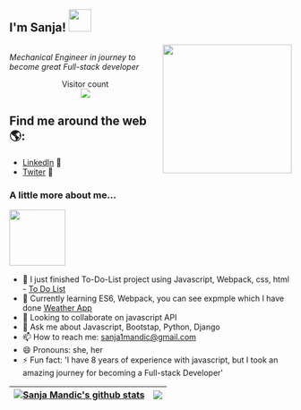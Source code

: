 <div style = 'display: flex; align-items: center'><h2>I'm Sanja! <img src="https://c.tenor.com/xBymNb6cXyoAAAAi/kondochan-wave.gif" width="40"></h2></div>

<img align='right' src="https://i.pinimg.com/originals/7f/40/af/7f40afc019acbd8617c0da88b4a1aa24.png" width="230">
<p><em>Mechanical Engineer in journey to become great Full-stack developer</em></p>

<p align="center"> 
  Visitor count<br>
  <img style ='filter: contrast(160%);' src="https://profile-counter.glitch.me/Sanja969/count.svg" />
</p>

## Find me around the web 🌎: 

- <a href="https://www.linkedin.com/in/monicampowell/">LinkedIn</a> 💼
- <a href="https://twitter.com/SanjaMandic42">Twiter</a> 🚀

### <p>A little more about me...</p><img src="https://cdn.dribbble.com/users/285475/screenshots/2640600/apple_dribbble.gif" width="100">
  - 🔭 I just finished To-Do-List project using Javascript, Webpack, css, html - <a href ='https://sanja969.github.io/To-Do-List/'>To Do List</a>
  - 🌱 Currently learning ES6, Webpack, you can see expmple which I have done <a href ='https://sanja969.github.io/Weather-app/'>Weather App</a>
  - 👯 Looking to collaborate on javascript API
  - 💬 Ask me about Javascript, Bootstap, Python, Django
  - 📫 How to reach me: sanja1mandic@gmail.com
  - 😄 Pronouns: she, her
  - ⚡ Fun fact: 'I have 8 years of experience with javascript, but I took an amazing journey for becoming a Full-stack Developer'


<!--END_SECTION:waka-->
<!-- [![Anurag's GitHub stats](https://github-readme-stats.vercel.app/api?username=Sanja969)](https://github.com/anuraghazra/github-readme-stats) -->

| <a href="https://github.com/anuraghazra/github-readme-stats"><img align="center" src="https://github-readme-stats.vercel.app/api?username=Sanja969&show_icons=true&include_all_commits=true&theme=buefy&hide_border=true" alt="Sanja Mandic's github stats" /></a> | <a href="https://github.com/anuraghazra/github-readme-stats"><img align="center" src="https://github-readme-stats.vercel.app/api/top-langs/?username=Sanja969&layout=compact&theme=buefy&hide_border=true" /></a> |
| ------------- | ------------- |